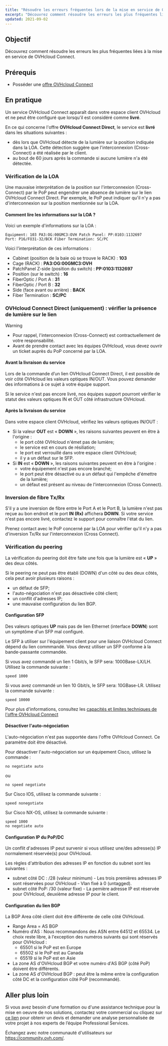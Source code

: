 ```yaml
---
title: "Résoudre les erreurs fréquentes lors de la mise en service de OVHcloud Connect"
excerpt: "Découvrez comment résoudre les erreurs les plus fréquentes liées à la mise en service de OVHcloud Connect"
updated: 2021-09-02
---
```


## Objectif

Découvrez comment résoudre les erreurs les plus fréquentes liées à la mise en service de OVHcloud Connect.

## Prérequis

- Posséder une [offre OVHcloud Connect](https://www.ovhcloud.com/fr/network-security/ovhcloud-connect/)

## En pratique

Un service OVHcloud Connect apparaît dans votre espace client OVHcloud et ne peut être configuré que lorsqu'il est considéré comme **livré**.

En ce qui concerne l'offre **OVHcloud Connect Direct**, le service est **livré** dans les situations suivantes :

- dès lors que OVHcloud détecte de la lumière sur la position indiquée dans la LOA. Cette détection suggère que l'interconnexion (Cross-Connect) a été réalisée par le client.
- au bout de 60 jours après la commande si aucune lumière n'a été détectée.

### Vérification de la LOA

Une mauvaise interprétation de la position sur l'interconnexion (Cross-Connect) par le PoP peut engendrer une absence de lumière sur le lien OVHcloud Connect Direct.
Par exemple, le PoP peut indiquer qu'il n'y a pas d'interconnexion sur la position mentionnée sur la LOA.

#### Comment lire les informations sur la LOA ?

Voici un exemple d'informations sur la LOA :

```
Equipment: 103 PA3:OG:00GMC3:OVH Patch Panel: PP:0103:1132697
Port: P16/FO31-32/BCK Fiber Termination: SC/PC
```

Voici l'interprétation de ces informations :

- Cabinet (position de la baie où se trouve le RACK) : **103**
- Cage (RACK) : **PA3:OG:00GMC3:OVH**
- PatchPanel Z-side (position du switch) : **PP:0103:1132697**
- Position (sur le switch) : **16**
- FiberOptic / Port A : **31**
- FiberOptic / Port B : **32**
- Side (face avant ou arrière) : **BACK**
- Fiber Termination : **SC/PC**

### OVHcloud Connect Direct (uniquement) : vérifier la présence de lumière sur le lien

> [!warning]
>
> - Pour rappel, l'interconnexion (Cross-Connect) est contractuellement de votre responsabilité.
> - Avant de prendre contact avec les équipes OVHcloud, vous devez ouvrir un ticket auprès du PoP concerné par la LOA.
>

#### Avant la livraison du service

Lors de la commande d’un lien OVHcloud Connect Direct, il est possible de voir côté OVHcloud les valeurs optiques IN/OUT. Vous pouvez demander des informations à ce sujet à votre équipe support.

Si le service n'est pas encore livré, nos équipes support pourront vérifier le statut des valeurs optiques IN et OUT côté infrastructure OVHcloud.

#### Après la livraison du service

Dans votre espace client OVHcloud, vérifiez les valeurs optiques IN/OUT :

- Si la valeur **OUT** est « **DOWN** », les raisons suivantes peuvent en être à l'origine :
    - le port côté OVHcloud n'émet pas de lumière;
    - le service est en cours de résiliation;
    - le port est verrouillé dans votre espace client OVHcloud;
    - il y a un défaut sur le SFP.
- Si **IN** est « **DOWN** », les raisons suivantes peuvent en être à l'origine :
    - votre équipement n'est pas encore branché;
    - le port peut être désactivé ou a un défaut qui l'empêche d'émettre de la lumière;
    - un défaut est présent au niveau de l'interconnexion (Cross Connect).

### Inversion de fibre Tx/Rx

S'il y a une inversion de fibre entre le Port A et le Port B, la lumière n'est pas reçue au bon endroit et le port **IN (Rx)** affichera **DOWN**. Si votre service n'est pas encore livré, contactez le support pour connaître l'état du lien.

Prenez contact avec le PoP concerné par la LOA pour vérifier qu'il n'y a pas d'inversion Tx/Rx sur l'interconnexion (Cross Connect).

### Vérification du peering

La vérification du peering doit être faite une fois que la lumière est « **UP** » des deux côtés.

Si le peering ne peut pas être établi (DOWN) d'un côté ou des deux côtés, cela peut avoir plusieurs raisons :

- un défaut de SFP;
- l'auto-négociation n'est pas désactivée côté client;
- un conflit d'adresses IP;
- une mauvaise configuration du lien BGP.

#### Configuration SFP

Des valeurs optiques **UP** mais pas de lien Ethernet (interface **DOWN**) sont un symptôme d'un SFP mal configuré.

Le SFP à utiliser sur l'équipement client pour une liaison OVHcloud Connect dépend du lien commmandé. Vous devez utiliser un SFP conforme à la bande-passante commandée.

Si vous avez commandé un lien 1 Gbit/s, le SFP sera: 1000Base-LX/LH. Utilisez la commande suivante :

```
speed 1000
```

Si vous avez commandé un lien 10 Gbit/s, le SFP sera: 10GBase-LR. Utilisez la commande suivante :

```
speed 10000
```

Pour plus d'informations, consultez les [capacités et limites techniques de l'offre OVHcloud Connect](/pages/network/ovhcloud_connect/occ-limits)

#### Désactiver l'auto-négociation

L'auto-négociation n'est pas supportée dans l'offre OVHcloud Connect. Ce paramètre doit être désactivé.

Pour désactiver l'auto-négociation sur un équipement Cisco, utilisez la commande :

```
no negotiate auto
```

ou

```
no speed negotiate
```

Sur Cisco IOS, utilisez la commande suivante :

```
speed nonegotiate
```

Sur Cisco NX-OS, utilisez la commande suivante :

```
speed 1000
no negotiate auto
```

#### Configuration IP du PoP/DC

Un conflit d'adresses IP peut survenir si vous utilisez une/des adresse(s) IP normalement réservée(s) pour OVHcloud.

Les règles d'attribution des adresses IP en fonction du subnet sont les suivantes :

- subnet côté DC : /28 (valeur minimum) - Les trois premières adresses IP sont réservées pour OVHcloud - Vlan fixé à 0 (untagged).
- subnet côté PoP: /30 (valeur fixe) - La pemière adresse IP est réservée pour OVHcloud, deuxième adresse IP pour le client.

#### Configuration du lien BGP

La BGP Area côté client doit être différente de celle côté OVHcloud.

- Range Area = AS BGP
- Numéro d'AS : Nous recommandons des ASN entre 64512 et 65534. Le choix reste libre, à l'exception des numéros suivants qui sont réservés pour OVHcloud :
     - 65501 si le PoP est en Europe
     - 65502 si le PoP est au Canada
     - 65519 si le PoP est en Asie
- La zone AS d'OVHcloud BGP et votre numéro d'AS BGP (côté PoP) doivent être différents.
- La zone AS d'OVHcloud BGP : peut être la même entre la configuration côté DC et la configuration côté PoP (recommandé).

## Aller plus loin

Si vous avez besoin d'une formation ou d'une assistance technique pour la mise en oeuvre de nos solutions, contactez votre commercial ou cliquez sur [ce lien](https://www.ovhcloud.com/fr/professional-services/) pour obtenir un devis et demander une analyse personnalisée de votre projet à nos experts de l’équipe Professional Services.

Échangez avec notre communauté d'utilisateurs sur <https://community.ovh.com/>.
